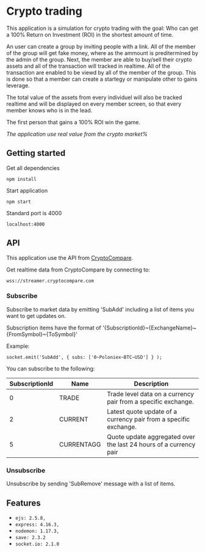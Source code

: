 # Crypto trading
This application is a simulation for crypto trading with the goal: Who can get a 100% Return on Investment (ROI) in the shortest amount of time.

An user can create a group by inviting people with a link. All of the member of the group will get fake money, where as the ammount is preditermined by the admin of the group. Next, the member are able to buy/sell their crypto assets and all of the transaction will tracked in realtime. All of the transaction are enabled to be viewd by all of the member of the group. This is done so that a member can create a startegy or manipulate other to gains leverage. 

The total value of the assets from every individuel will also be tracked realtime and will be displayed on every member screen, so that every member knows who is in the lead.

The first person that gains a 100% ROI win the game.

*The application use real value from the crypto market%*

## Getting started

Get all dependencies 
```
npm install
```

Start application
```
npm start
```

Standard port is 4000
```
localhost:4000
```

## API
This application use the API from [CryptoCompare](https://www.cryptocompare.com/api/#-api-web-socket-). 

Get realtime data from CryptoCompare by connecting to:
```
wss://streamer.cryptocompare.com
```

### Subscribe
Subscribe to market data by emitting 'SubAdd' including a list of items you want to get updates on.

Subscription items have the format of '{SubscriptionId}~{ExchangeName}~{FromSymbol}~{ToSymbol}'

Example:
```
socket.emit('SubAdd', { subs: ['0~Poloniex~BTC~USD'] } ); 
```

You can subscribe to the following:

|SubscriptionId |	Name 	| Description
|---|---|---|
|0 	| TRADE 	|Trade level data on a currency pair from a specific exchange.
|2 	| CURRENT |	Latest quote update of a currency pair from a specific exchange.
|5 	| CURRENTAGG 	| Quote update aggregated over the last 24 hours of a currency pair | from a specific exchange.


### Unsubscribe

Unsubscribe by sending 'SubRemove' message with a list of items. 



## Features

* `ejs: 2.5.8,`
* `express: 4.16.3,`
* `nodemon: 1.17.3,`
* `save: 2.3.2`
* `socket.io: 2.1.0`
